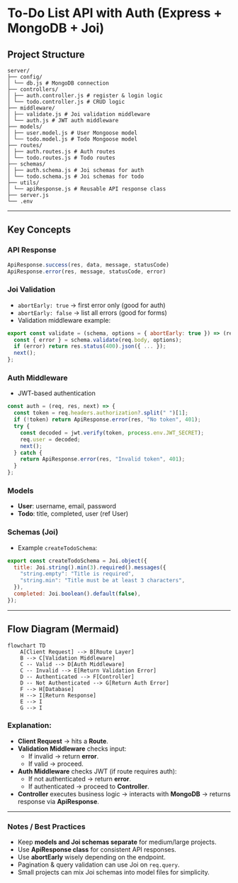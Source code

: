 # To-Do List API with Auth (Express + MongoDB + Joi)

## Project Structure
```
server/  
├── config/  
│ └── db.js # MongoDB connection  
├── controllers/  
│ ├── auth.controller.js # register & login logic  
│ └── todo.controller.js # CRUD logic  
├── middleware/  
│ ├── validate.js # Joi validation middleware  
│ └── auth.js # JWT auth middleware  
├── models/  
│ ├── user.model.js # User Mongoose model  
│ └── todo.model.js # Todo Mongoose model  
├── routes/  
│ ├── auth.routes.js # Auth routes  
│ └── todo.routes.js # Todo routes  
├── schemas/  
│ ├── auth.schema.js # Joi schemas for auth  
│ └── todo.schema.js # Joi schemas for todo  
├── utils/  
│ └── apiResponse.js # Reusable API response class  
├── server.js  
└── .env
````

---

## Key Concepts

### API Response
```js
ApiResponse.success(res, data, message, statusCode)
ApiResponse.error(res, message, statusCode, error)
````

### Joi Validation
- `abortEarly: true` → first error only (good for auth)
- `abortEarly: false` → list all errors (good for forms)
- Validation middleware example:
```js
export const validate = (schema, options = { abortEarly: true }) => (req, res, next) => {
  const { error } = schema.validate(req.body, options);
  if (error) return res.status(400).json({ ... });
  next();
};
```
### Auth Middleware
- JWT-based authentication
```js
const auth = (req, res, next) => {
  const token = req.headers.authorization?.split(" ")[1];
  if (!token) return ApiResponse.error(res, "No token", 401);
  try {
    const decoded = jwt.verify(token, process.env.JWT_SECRET);
    req.user = decoded;
    next();
  } catch {
    return ApiResponse.error(res, "Invalid token", 401);
  }
};
```

### Models
- **User**: username, email, password
- **Todo**: title, completed, user (ref User)
### Schemas (Joi)
- Example `createTodoSchema`:
```js
export const createTodoSchema = Joi.object({
  title: Joi.string().min(3).required().messages({
    "string.empty": "Title is required",
    "string.min": "Title must be at least 3 characters",
  }),
  completed: Joi.boolean().default(false),
});
```

---

## Flow Diagram (Mermaid)

```mermaid
flowchart TD
    A[Client Request] --> B[Route Layer]
    B --> C[Validation Middleware]
    C -- Valid --> D[Auth Middleware]
    C -- Invalid --> E[Return Validation Error]
    D -- Authenticated --> F[Controller]
    D -- Not Authenticated --> G[Return Auth Error]
    F --> H[Database]
    H --> I[Return Response]
    E --> I
    G --> I
```

### Explanation:
- **Client Request** → hits a **Route**.
- **Validation Middleware** checks input:
    - If invalid → return **error**.
    - If valid → proceed.
- **Auth Middleware** checks JWT (if route requires auth):
    - If not authenticated → return **error**.
    - If authenticated → proceed to **Controller**.
- **Controller** executes business logic → interacts with **MongoDB** → returns response via **ApiResponse**.

---

### Notes / Best Practices
- Keep **models and Joi schemas separate** for medium/large projects.
- Use **ApiResponse class** for consistent API responses.
- Use **abortEarly** wisely depending on the endpoint.
- Pagination & query validation can use Joi on `req.query`.
- Small projects can mix Joi schemas into model files for simplicity.